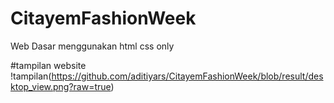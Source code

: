 # CitayemFashionWeek
Web Dasar menggunakan html css only

#tampilan website
!tampilan(https://github.com/aditiyars/CitayemFashionWeek/blob/result/desktop_view.png?raw=true)
